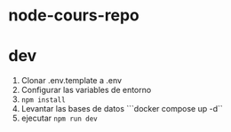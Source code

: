 # node-cours-repo


# dev
1. Clonar .env.template a .env
2. Configurar las variables de entorno
3. ``npm install``
4. Levantar las bases de datos ```docker compose up -d``
5. ejecutar `npm run dev`


